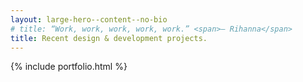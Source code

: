 ```yaml
---
layout: large-hero--content--no-bio
# title: “Work, work, work, work, work.” <span>— Rihanna</span>
title: Recent design & development projects.
---
```


{% include portfolio.html %}
